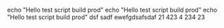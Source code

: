 echo "Hello test script build prod"
echo "Hello test script build prod"
echo "Hello test script build prod"
dsf
sadf
ewefgdsafsdaf
21
423
4
234
23
